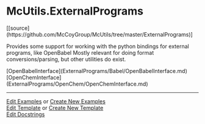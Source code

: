 # <a id="McUtils.ExternalPrograms">McUtils.ExternalPrograms</a> 
<div class="docs-source-link" markdown="1">
[[source](https://github.com/McCoyGroup/McUtils/tree/master/ExternalPrograms)]
</div>
    
Provides some support for working with the python bindings for external programs, like OpenBabel
Mostly relevant for doing format conversions/parsing, but other utilities do exist.

<div class="container alert alert-secondary bg-light">
  <div class="row">
   <div class="col" markdown="1">
[OpenBabelInterface](ExternalPrograms/Babel/OpenBabelInterface.md)   
</div>
   <div class="col" markdown="1">
[OpenChemInterface](ExternalPrograms/OpenChem/OpenChemInterface.md)   
</div>
</div>
</div>





___

[Edit Examples](https://github.com/McCoyGroup/McUtils/edit/master/ci/examples/McUtils/ExternalPrograms.md) or 
[Create New Examples](https://github.com/McCoyGroup/McUtils/new/master/?filename=ci/examples/McUtils/ExternalPrograms.md) <br/>
[Edit Template](https://github.com/McCoyGroup/McUtils/edit/master/ci/docs/McUtils/ExternalPrograms.md) or 
[Create New Template](https://github.com/McCoyGroup/McUtils/new/master/?filename=ci/docs/templates/McUtils/ExternalPrograms.md) <br/>
[Edit Docstrings](https://github.com/McCoyGroup/McUtils/edit/master/ExternalPrograms/__init__.py?message=Update%20Docs)